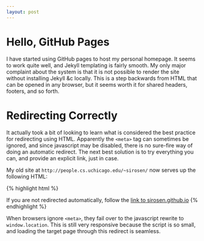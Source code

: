```yaml
---
layout: post
---
```


Hello, GitHub Pages
===================

I have started using GitHub pages to host my personal homepage.
It seems to work quite well, and Jekyll templating is fairly smooth.
My only major complaint about the system is that it is not possible to render the site without installing Jekyll &c locally.
This is a step backwards from HTML that can be opened in any browser, but it seems worth it for shared headers, footers, and so forth.

Redirecting Correctly
=====================

It actually took a bit of looking to learn what is considered the best practice for redirecting using HTML.
Apparently the `<meta>` tag can sometimes be ignored, and since javascript may be disabled, there is no sure-fire way of doing an automatic redirect.
The next best solution is to try everything you can, and provide an explicit link, just in case.

My old site at `http://people.cs.uchicago.edu/~sirosen/` now serves up the following HTML:

{% highlight html %}
<!DOCTYPE HTML>
<html lang="en-US">
    <head>
        <meta charset="UTF-8">
        <meta http-equiv="refresh" content="1;url=http://sirosen.github.io/">
        <script type="text/javascript">
            window.location.href = "http://sirosen.github.io/"
        </script>
        <title>Page Redirection</title>
    </head>
    <body>
        If you are not redirected automatically, follow the <a href='http://sirosen.github.io/'>link to sirosen.github.io</a>
    </body>
</html>
{% endhighlight %}

When browsers ignore `<meta>`, they fail over to the javascript rewrite to `window.location`.
This is still very responsive because the script is so small, and loading the target page through this redirect is seamless.
